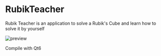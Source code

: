 # RubikTeacher

Rubik Teacher is an application to solve a Rubik's Cube and learn how to solve it by yourself

![preview](https://sebastienlabonne.dev/res/rubikTeacher/rt_learn.png)

Compile with Qt6

